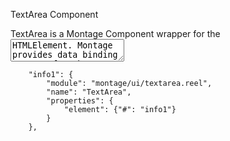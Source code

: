 TextArea Component

TextArea is a Montage Component wrapper for the <textarea> HTMLElement. Montage provides data binding support for the standard <textarea> component.

It supports all (most?) standard attributes of the <textarea> HTMLElement as specified here - http://www.w3.org/TR/html5/the-button-element.html#the-textarea-element

Properties

value

Type: string
Default: 
converter

Type: Object instance
Default: null
Optional. If provided, the converter will be used to convert the value before the value is displayed.

Global HTMLElement Attributes
http://www.w3.org/TR/html5/elements.html#global-attributes

title
Data Type = String, Default value = null

Standard HTMLElement Attributes of <textarea>

cols
Data Type = String, Default value = null

disabled
Data Type = boolean, Default value = null

maxlength
Data Type = String, Default value = null
        
placeholder
Data Type = String, Default value = null

readonly
Data Type = Boolean, Default value = null

required
Data Type = Boolean, Default value = null

rows
Data Type = String, Default value = null

wrap
Data Type = String, Default value = null


Markup and Serialization


<textarea id="info1" class="xlarge">Use this area to tell us a little about yourself</textarea>

        "info1": {
            "module": "montage/ui/textarea.reel",
            "name": "TextArea",
            "properties": {
                "element": {"#": "info1"}
            }
        },
